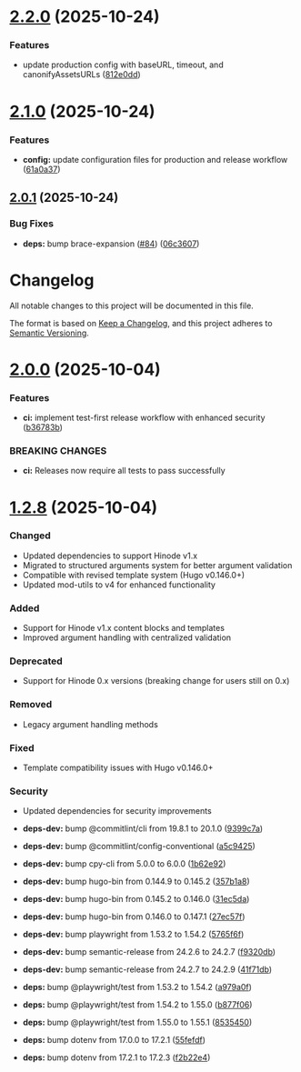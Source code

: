 # [2.2.0](https://github.com/d-oit/hinode-mod-slideshow-gallery/compare/v2.1.0...v2.2.0) (2025-10-24)


### Features

* update production config with baseURL, timeout, and canonifyAssetsURLs ([812e0dd](https://github.com/d-oit/hinode-mod-slideshow-gallery/commit/812e0dd0e353478e76adbb65455cbabbbb5f2fd2))

# [2.1.0](https://github.com/d-oit/hinode-mod-slideshow-gallery/compare/v2.0.1...v2.1.0) (2025-10-24)


### Features

* **config:** update configuration files for production and release workflow ([61a0a37](https://github.com/d-oit/hinode-mod-slideshow-gallery/commit/61a0a374fce5213ba883c60ffc3296492741f3dc))

## [2.0.1](https://github.com/d-oit/hinode-mod-slideshow-gallery/compare/v2.0.0...v2.0.1) (2025-10-24)


### Bug Fixes

* **deps:** bump brace-expansion ([#84](https://github.com/d-oit/hinode-mod-slideshow-gallery/issues/84)) ([06c3607](https://github.com/d-oit/hinode-mod-slideshow-gallery/commit/06c3607bee8e4fe6cfabd98eec4ffa03bb2606cb))

# Changelog

All notable changes to this project will be documented in this file.

The format is based on [Keep a Changelog](https://keepachangelog.com/en/1.0.0/),
and this project adheres to [Semantic Versioning](https://semver.org/spec/v2.0.0.html).

# [2.0.0](https://github.com/d-oit/hinode-mod-slideshow-gallery/compare/v1.2.8...v2.0.0) (2025-10-04)

### Features

* **ci:** implement test-first release workflow with enhanced security ([b36783b](https://github.com/d-oit/hinode-mod-slideshow-gallery/commit/b36783bc5060941e5a05a8ffafcb50c783123972))

### BREAKING CHANGES

* **ci:** Releases now require all tests to pass successfully

# [1.2.8](https://github.com/d-oit/hinode-mod-slideshow-gallery/compare/v1.2.7...v1.2.8) (2025-10-04)

### Changed
* Updated dependencies to support Hinode v1.x
* Migrated to structured arguments system for better argument validation
* Compatible with revised template system (Hugo v0.146.0+)
* Updated mod-utils to v4 for enhanced functionality

### Added
* Support for Hinode v1.x content blocks and templates
* Improved argument handling with centralized validation

### Deprecated
* Support for Hinode 0.x versions (breaking change for users still on 0.x)

### Removed
* Legacy argument handling methods

### Fixed
* Template compatibility issues with Hugo v0.146.0+

### Security
* Updated dependencies for security improvements

* **deps-dev:** bump @commitlint/cli from 19.8.1 to 20.1.0 ([9399c7a](https://github.com/d-oit/hinode-mod-slideshow-gallery/commit/9399c7a64c0d940a6cc9e68b85a0826363939ce0))
* **deps-dev:** bump @commitlint/config-conventional ([a5c9425](https://github.com/d-oit/hinode-mod-slideshow-gallery/commit/a5c9425db25d5e2fab49096ea1367330f3466156))
* **deps-dev:** bump cpy-cli from 5.0.0 to 6.0.0 ([1b62e92](https://github.com/d-oit/hinode-mod-slideshow-gallery/commit/1b62e9296b3ec672a52f715dee5c5edc6db8ca4f))
* **deps-dev:** bump hugo-bin from 0.144.9 to 0.145.2 ([357b1a8](https://github.com/d-oit/hinode-mod-slideshow-gallery/commit/357b1a8e63f4cc644aa3d1b9641543ab65f664f2))
* **deps-dev:** bump hugo-bin from 0.145.2 to 0.146.0 ([31ec5da](https://github.com/d-oit/hinode-mod-slideshow-gallery/commit/31ec5da0b40a6a28c042f06e241ebf852fe61163))
* **deps-dev:** bump hugo-bin from 0.146.0 to 0.147.1 ([27ec57f](https://github.com/d-oit/hinode-mod-slideshow-gallery/commit/27ec57fbb46cedc58c2969bcc3cf63025949085a))
* **deps-dev:** bump playwright from 1.53.2 to 1.54.2 ([5765f6f](https://github.com/d-oit/hinode-mod-slideshow-gallery/commit/5765f6fe6a358e19d7247597d6469ec4969534d9))
* **deps-dev:** bump semantic-release from 24.2.6 to 24.2.7 ([f9320db](https://github.com/d-oit/hinode-mod-slideshow-gallery/commit/f9320dbad713d793e1db8756c38711ae2194224c))
* **deps-dev:** bump semantic-release from 24.2.7 to 24.2.9 ([41f71db](https://github.com/d-oit/hinode-mod-slideshow-gallery/commit/41f71db13dbd3ff00293d36b988694eca2fcc797))
* **deps:** bump @playwright/test from 1.53.2 to 1.54.2 ([a979a0f](https://github.com/d-oit/hinode-mod-slideshow-gallery/commit/a979a0f01889507ea0dbd95b363ea52571bb5e24))
* **deps:** bump @playwright/test from 1.54.2 to 1.55.0 ([b877f06](https://github.com/d-oit/hinode-mod-slideshow-gallery/commit/b877f06a62c5b084b90531f569c5bda2395d2b3b))
* **deps:** bump @playwright/test from 1.55.0 to 1.55.1 ([8535450](https://github.com/d-oit/hinode-mod-slideshow-gallery/commit/85354507957c9169780ee7e7188f673a44edab32))
* **deps:** bump dotenv from 17.0.0 to 17.2.1 ([55fefdf](https://github.com/d-oit/hinode-mod-slideshow-gallery/commit/55fefdfc0085173a2285b783293c341477a3a987))
* **deps:** bump dotenv from 17.2.1 to 17.2.3 ([f2b22e4](https://github.com/d-oit/hinode-mod-slideshow-gallery/commit/f2b22e46ad53a47d44b1c72c42074f055de995db))
